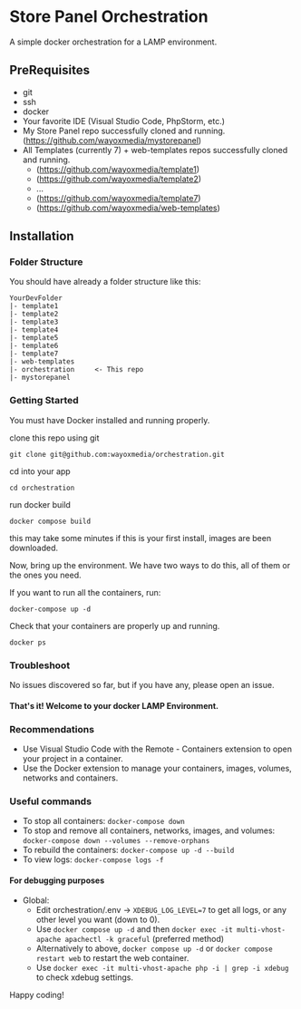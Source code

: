 # Store Panel Orchestration
A simple docker orchestration for a LAMP environment.

## PreRequisites

* git
* ssh
* docker
* Your favorite IDE (Visual Studio Code, PhpStorm, etc.)
* My Store Panel repo successfully cloned and running. (https://github.com/wayoxmedia/mystorepanel)
* All Templates (currently 7) + web-templates repos successfully cloned and running.
  * (https://github.com/wayoxmedia/template1)
  * (https://github.com/wayoxmedia/template2)
  * ...
  * (https://github.com/wayoxmedia/template7)
  * (https://github.com/wayoxmedia/web-templates)

## Installation

### Folder Structure

You should have already a folder structure like this:

    YourDevFolder
    |- template1
    |- template2
    |- template3
    |- template4
    |- template5
    |- template6
    |- template7
    |- web-templates
    |- orchestration     <- This repo
    |- mystorepanel

### Getting Started

You must have Docker installed and running properly.

clone this repo using git

`git clone git@github.com:wayoxmedia/orchestration.git`

cd into your app

`cd orchestration`

run docker build

`docker compose build`

this may take some minutes if this is your first install, images are been downloaded.

Now, bring up the environment. We have two ways to do this, all of them or the ones you need.

If you want to run all the containers, run:

`docker-compose up -d`

Check that your containers are properly up and running.

`docker ps`

### Troubleshoot

No issues discovered so far, but if you have any, please open an issue.

#### That's it! Welcome to your docker LAMP Environment.

### Recommendations

* Use Visual Studio Code with the Remote - Containers extension to open your project in a container.
* Use the Docker extension to manage your containers, images, volumes, networks and containers.

### Useful commands
* To stop all containers: `docker-compose down`
* To stop and remove all containers, networks, images, and volumes: `docker-compose down --volumes --remove-orphans`
* To rebuild the containers: `docker-compose up -d --build`
* To view logs: `docker-compose logs -f`

#### For debugging purposes

* Global:
  * Edit orchestration/.env → `XDEBUG_LOG_LEVEL=7` to get all logs, or any other level you want (down to 0).
  * Use `docker compose up -d` and then `docker exec -it multi-vhost-apache apachectl -k graceful` (preferred method)
  * Alternatively to above, `docker compose up -d` or `docker compose restart web` to restart the web container.
  * Use `docker exec -it multi-vhost-apache php -i | grep -i xdebug` to check xdebug settings.

Happy coding!

